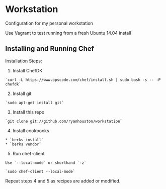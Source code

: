 # Workstation

Configuration for my personal workstation

Use Vagrant to test running from a fresh Ubuntu 14.04 install

## Installing and Running Chef

Installation Steps:
  1. Install ChefDK

    `curl -L https://www.opscode.com/chef/install.sh | sudo bash -s -- -P chefdk`

  2. Install git

    `sudo apt-get install git`

  3. Install this repo

    `git clone git://github.com/ryanhouston/workstation`

  4. Install cookbooks

    * `berks install`
    * `berks vendor`

  5. Run chef-client

    Use `--local-mode` or shorthand `-z`

    `sudo chef-client --local-mode`

Repeat steps 4 and 5 as recipes are added or modified.

